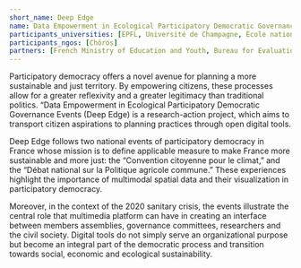 ```yaml
---
short_name: Deep Edge
name: Data Empowerment in Ecological Participatory Democratic Governance 
participants_universities: [EPFL, Université de Champagne, École nationale supérieure d’architecture de Strasbourg]
participants_ngos: [Chôros]
partners: [French Ministry of Education and Youth, Bureau for Evaluation, Performance and Prospective, Academy of Reims]
---
```

Participatory democracy offers a novel avenue for planning a more sustainable and just territory. By empowering citizens, these processes allow for a greater reflexivity and a greater legitimacy than traditional politics. “Data Empowerment in Ecological Participatory Democratic Governance Events (Deep Edge) is a research-action project, which aims to transport citizen aspirations to planning practices through open digital tools. 

Deep Edge follows two national events of participatory democracy in France whose mission is to define applicable measure to make France more sustainable and more just: the “Convention citoyenne pour le climat,” and the “Débat national sur la Politique agricole commune.” These experiences highlight the importance of multimodal spatial data and their visualization in participatory democracy.

Moreover, in the context of the 2020 sanitary crisis, the events illustrate the central role that multimedia platform can have in creating an interface between members assemblies, governance committees, researchers and the civil society. Digital tools do not simply serve an organizational purpose but become an integral part of the democratic process and transition towards social, economic and ecological sustainability.
